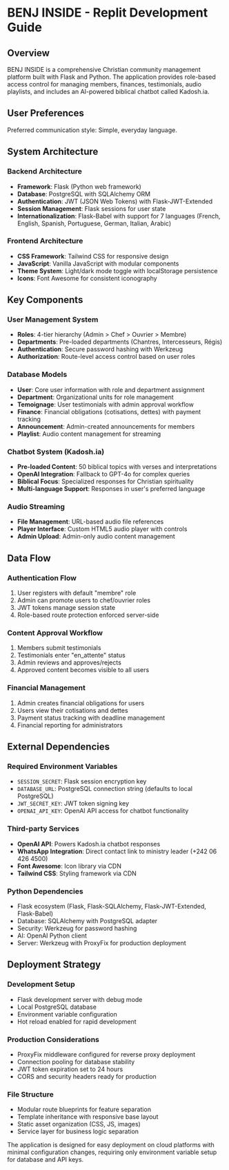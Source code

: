 # BENJ INSIDE - Replit Development Guide

## Overview
BENJ INSIDE is a comprehensive Christian community management platform built with Flask and Python. The application provides role-based access control for managing members, finances, testimonials, audio playlists, and includes an AI-powered biblical chatbot called Kadosh.ia.

## User Preferences
Preferred communication style: Simple, everyday language.

## System Architecture

### Backend Architecture
- **Framework**: Flask (Python web framework)
- **Database**: PostgreSQL with SQLAlchemy ORM
- **Authentication**: JWT (JSON Web Tokens) with Flask-JWT-Extended
- **Session Management**: Flask sessions for user state
- **Internationalization**: Flask-Babel with support for 7 languages (French, English, Spanish, Portuguese, German, Italian, Arabic)

### Frontend Architecture
- **CSS Framework**: Tailwind CSS for responsive design
- **JavaScript**: Vanilla JavaScript with modular components
- **Theme System**: Light/dark mode toggle with localStorage persistence
- **Icons**: Font Awesome for consistent iconography

## Key Components

### User Management System
- **Roles**: 4-tier hierarchy (Admin > Chef > Ouvrier > Membre)
- **Departments**: Pre-loaded departments (Chantres, Intercesseurs, Régis)
- **Authentication**: Secure password hashing with Werkzeug
- **Authorization**: Route-level access control based on user roles

### Database Models
- **User**: Core user information with role and department assignment
- **Department**: Organizational units for role management
- **Temoignage**: User testimonials with admin approval workflow
- **Finance**: Financial obligations (cotisations, dettes) with payment tracking
- **Announcement**: Admin-created announcements for members
- **Playlist**: Audio content management for streaming

### Chatbot System (Kadosh.ia)
- **Pre-loaded Content**: 50 biblical topics with verses and interpretations
- **OpenAI Integration**: Fallback to GPT-4o for complex queries
- **Biblical Focus**: Specialized responses for Christian spirituality
- **Multi-language Support**: Responses in user's preferred language

### Audio Streaming
- **File Management**: URL-based audio file references
- **Player Interface**: Custom HTML5 audio player with controls
- **Admin Upload**: Admin-only audio content management

## Data Flow

### Authentication Flow
1. User registers with default "membre" role
2. Admin can promote users to chef/ouvrier roles
3. JWT tokens manage session state
4. Role-based route protection enforced server-side

### Content Approval Workflow
1. Members submit testimonials
2. Testimonials enter "en_attente" status
3. Admin reviews and approves/rejects
4. Approved content becomes visible to all users

### Financial Management
1. Admin creates financial obligations for users
2. Users view their cotisations and dettes
3. Payment status tracking with deadline management
4. Financial reporting for administrators

## External Dependencies

### Required Environment Variables
- `SESSION_SECRET`: Flask session encryption key
- `DATABASE_URL`: PostgreSQL connection string (defaults to local PostgreSQL)
- `JWT_SECRET_KEY`: JWT token signing key
- `OPENAI_API_KEY`: OpenAI API access for chatbot functionality

### Third-party Services
- **OpenAI API**: Powers Kadosh.ia chatbot responses
- **WhatsApp Integration**: Direct contact link to ministry leader (+242 06 426 4500)
- **Font Awesome**: Icon library via CDN
- **Tailwind CSS**: Styling framework via CDN

### Python Dependencies
- Flask ecosystem (Flask, Flask-SQLAlchemy, Flask-JWT-Extended, Flask-Babel)
- Database: SQLAlchemy with PostgreSQL adapter
- Security: Werkzeug for password hashing
- AI: OpenAI Python client
- Server: Werkzeug with ProxyFix for production deployment

## Deployment Strategy

### Development Setup
- Flask development server with debug mode
- Local PostgreSQL database
- Environment variable configuration
- Hot reload enabled for rapid development

### Production Considerations
- ProxyFix middleware configured for reverse proxy deployment
- Connection pooling for database stability
- JWT token expiration set to 24 hours
- CORS and security headers ready for production

### File Structure
- Modular route blueprints for feature separation
- Template inheritance with responsive base layout
- Static asset organization (CSS, JS, images)
- Service layer for business logic separation

The application is designed for easy deployment on cloud platforms with minimal configuration changes, requiring only environment variable setup for database and API keys.